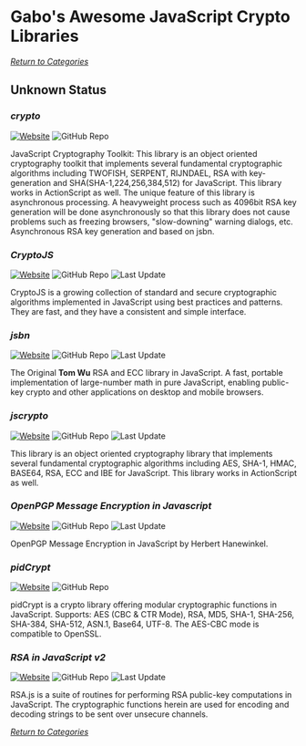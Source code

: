 # Gabo's Awesome JavaScript Crypto Libraries

[_Return to Categories_](README.md)


## Unknown Status


### _crypto_

[![Website](https://img.shields.io/badge/WebSite-On-brightgreen.svg?style=flat-square&maxAge=5184000)](http://ats.oka.nu/titaniumcore/js/crypto)
![GitHub Repo](https://img.shields.io/badge/github-none-red.svg?style=flat-square&maxAge=5184000)

JavaScript Cryptography Toolkit: This library is an object oriented
cryptography toolkit that implements several fundamental cryptographic
algorithms including TWOFISH, SERPENT, RIJNDAEL, RSA with key-generation
and SHA(SHA-1,224,256,384,512) for JavaScript. This library works in
ActionScript as well. The unique feature of this library is asynchronous
processing. A heavyweight process such as 4096bit RSA key generation
will be done asynchronously so that this library does not cause problems
such as freezing browsers, "slow-downing" warning dialogs, etc.
Asynchronous RSA key generation and based on jsbn.


### _CryptoJS_

[![Website](https://img.shields.io/badge/WebSite-On-brightgreen.svg?style=flat-square&maxAge=5184000)](https://code.google.com/archive/p/crypto-js)
![GitHub Repo](https://img.shields.io/badge/github-none-red.svg?style=flat-square&maxAge=5184000)
![Last Update](https://img.shields.io/badge/last%20update-2013-orange.svg?style=flat-square&maxAge=5184000)

CryptoJS is a growing collection of standard and secure cryptographic
algorithms implemented in JavaScript using best practices and patterns.
They are fast, and they have a consistent and simple interface.


### _jsbn_

[![Website](https://img.shields.io/badge/WebSite-On-brightgreen.svg?style=flat-square&maxAge=5184000)](http://www-cs-students.stanford.edu/~tjw/jsbn)
![GitHub Repo](https://img.shields.io/badge/github-none-red.svg?style=flat-square&maxAge=5184000)
![Last Update](https://img.shields.io/badge/last%20update-2013-orange.svg?style=flat-square&maxAge=5184000)

The Original **Tom Wu** RSA and ECC library in JavaScript. A fast,
portable implementation of large-number math in pure JavaScript,
enabling public-key crypto and other applications on desktop and mobile
browsers.


### _jscrypto_

[![Website](https://img.shields.io/badge/WebSite-On-brightgreen.svg?style=flat-square&maxAge=5184000)](https://code.google.com/archive/p/jscryptolib)
![GitHub Repo](https://img.shields.io/badge/github-none-red.svg?style=flat-square&maxAge=5184000)
![Last Update](https://img.shields.io/badge/last%20update-2009-lightgrey.svg?style=flat-square&maxAge=5184000)

This library is an object oriented cryptography library that implements
several fundamental cryptographic algorithms including AES, SHA-1, HMAC,
BASE64, RSA, ECC and IBE for JavaScript. This library works in
ActionScript as well.


### _OpenPGP Message Encryption in Javascript_

[![Website](https://img.shields.io/badge/WebSite-On-brightgreen.svg?style=flat-square&maxAge=5184000)](http://www.hanewin.net/encrypt)
![GitHub Repo](https://img.shields.io/badge/github-none-red.svg?style=flat-square&maxAge=5184000)
![Last Update](https://img.shields.io/badge/last%20update-2011-lightgrey.svg?style=flat-square&maxAge=5184000)

OpenPGP Message Encryption in JavaScript by Herbert Hanewinkel.


### _pidCrypt_

[![Website](https://img.shields.io/badge/WebSite-On-brightgreen.svg?style=flat-square&maxAge=5184000)](http://www.pidder.com/pidcrypt)
![GitHub Repo](https://img.shields.io/badge/github-none-red.svg?style=flat-square&maxAge=5184000)

pidCrypt is a crypto library offering modular cryptographic functions in
JavaScript. Supports: AES (CBC & CTR Mode), RSA, MD5, SHA-1, SHA-256,
SHA-384, SHA-512, ASN.1, Base64, UTF-8. The AES-CBC mode is compatible
to OpenSSL.


### _RSA in JavaScript v2_

[![Website](https://img.shields.io/badge/WebSite-On-brightgreen.svg?style=flat-square&maxAge=5184000)](http://ohdave.com/rsa)
![GitHub Repo](https://img.shields.io/badge/github-none-red.svg?style=flat-square&maxAge=5184000)
![Last Update](https://img.shields.io/badge/last%20update-2015-yellowgreen.svg?style=flat-square&maxAge=5184000)

RSA.js is a suite of routines for performing RSA public-key computations
in JavaScript. The cryptographic functions herein are used for encoding
and decoding strings to be sent over unsecure channels.



[_Return to Categories_](README.md)
